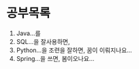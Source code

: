 # 공부목록
 1. Java...를 
 2. SQL...을 잘사용하면, 
 3. Python...을 조련을 잘하면, 꿈이 이뤄지나요...
 4. Spring...을 쓰면, 봄이오나요...

<!--stackedit_data:
eyJoaXN0b3J5IjpbMjA5NjQ1ODI3NiwtMTM2NzMzMTU5MSwtMT
M2NzMzMTU5MSwtMTUwMzg0MjkzM119
-->